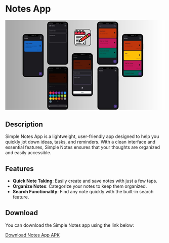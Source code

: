# Notes App

![Notes](./notes_app.jpg)

## Description

Simple Notes App is a lightweight, user-friendly app designed to help you quickly jot down ideas, tasks, and reminders. With a clean interface and essential features, Simple Notes ensures that your thoughts are organized and easily accessible.

## Features

- **Quick Note Taking**: Easily create and save notes with just a few taps.
- **Organize Notes**: Categorize your notes to keep them organized.
- **Search Functionality**: Find any note quickly with the built-in search feature.

## Download

You can download the Simple Notes app using the link below:

[Download Notes App APK](./notes.apk)
